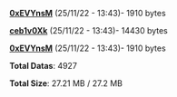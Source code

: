 [**0xEVYnsM**](/data/0xEVYnsM.txt) (25/11/22 - 13:43)- 1910 bytes

[**ceb1v0Xk**](/data/ceb1v0Xk.txt) (25/11/22 - 13:43)- 14430 bytes

[**0xEVYnsM**](/data/0xEVYnsM.txt) (25/11/22 - 13:43)- 1910 bytes

**Total Datas**: 4927

**Total Size**: 27.21 MB / 27.2 MB
